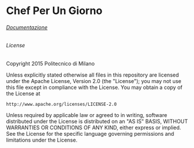 # Chef Per Un Giorno

######  [Documentazione](https://github.com/polimi-giocoso/docs)

###### License

Copyright 2015 Politecnico di Milano

Unless explicitly stated otherwise all files in this repository are
licensed under the Apache License, Version 2.0 (the "License");
you may not use this file except in compliance with the License.
You may obtain a copy of the License at

    http://www.apache.org/licenses/LICENSE-2.0

Unless required by applicable law or agreed to in writing, software
distributed under the License is distributed on an "AS IS" BASIS,
WITHOUT WARRANTIES OR CONDITIONS OF ANY KIND, either express or implied.
See the License for the specific language governing permissions and
limitations under the License.

